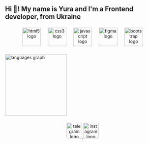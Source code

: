 <h2 align="left">Hi 👋! My name is Yura and I'm a Frontend developer, from Ukraine</h2>

###

<div align="center">
  <img src="https://cdn.jsdelivr.net/gh/devicons/devicon/icons/html5/html5-original.svg" height="60" alt="html5 logo"  />
  <img width="15" />
  <img src="https://cdn.jsdelivr.net/gh/devicons/devicon/icons/css3/css3-original.svg" height="60" alt="css3 logo"  />
  <img width="15" />
  <img src="https://cdn.jsdelivr.net/gh/devicons/devicon/icons/javascript/javascript-original.svg" height="60" alt="javascript logo"  />
  <img width="15" />
  <img src="https://cdn.jsdelivr.net/gh/devicons/devicon/icons/figma/figma-original.svg" height="60" alt="figma logo"  />
  <img width="15" />
  <img src="https://cdn.jsdelivr.net/gh/devicons/devicon/icons/bootstrap/bootstrap-original.svg" height="60" alt="bootstrap logo"  />
</div>

###

<img src="https://github-readme-stats.vercel.app/api/top-langs?username=Ponckin8888003&locale=en&hide_title=false&layout=compact&card_width=320&langs_count=100&theme=moltack&hide_border=true&order=2&v=2" height="200" alt="languages graph"  />


###

<div align="center">
  <a href="https://t.me/YUR4ST003" target="_blank">
    <img src="https://img.shields.io/static/v1?message=Telegram&logo=telegram&label=&color=2CA5E0&logoColor=white&labelColor=&style=for-the-badge" height="50" alt="telegram logo"  />
  </a>
  <a href="https://www.instagram.com/yur4st003/" target="_blank">
    <img src="https://img.shields.io/static/v1?message=Instagram&logo=instagram&label=&color=E4405F&logoColor=white&labelColor=&style=for-the-badge" height="50" alt="instagram logo"  />
  </a>
</div>

###



###
